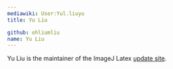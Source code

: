 ```yaml
---
mediawiki: User:Yul.liuyu
title: Yu Liu

github: ohliumliu
name: Yu Liu
---
```


Yu Liu is the maintainer of the ImageJ Latex [update site](/update-sites).
